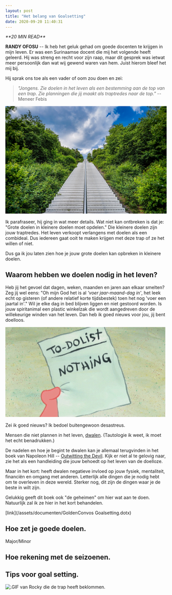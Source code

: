 ```yaml
---
layout: post
title: "Het belang van Goalsetting"
date: 2020-09-20 11:40:31
---
```


<link rel="stylesheet" href="https://cdnjs.cloudflare.com/ajax/libs/font-awesome/4.7.0/css/font-awesome.min.css">
<i class="fa fa-clock-o" aria-hidden="true" style="fontsize:20px"> **20 MIN READ**</i>

**RANDY OFOSU** -- Ik heb het geluk gehad om goede docenten te krijgen in mijn leven. Er was een Surinaamse docent die mij het volgende heeft geleerd. Hij was streng en recht voor zijn raap, maar dit gesprek was ietwat meer persoonlijk dan wat wij gewend waren van hem. Juist hierom bleef het mij bij.

Hij sprak ons toe als een vader of oom zou doen en zei:

> *"Jongens. Zie doelen in het leven als een bestemming aan de top van een trap. Zie planningen die jij maakt als traptredes naar de top."*
> --Meneer Febis

<img src="/assets/img/stairwaytoheaven.jpg" title="Een foto van een trap, ter vervulling van deze cliché." alt="Een foto van een trap, ter vervulling van deze cliché.">

Ik parafraseer, hij ging in wat meer details. Wat niet kan ontbreken is dat je: "Grote doelen in kleinere doelen moet opdelen." Die kleinere doelen zijn jouw traptredes. Het leven verkoopt verlangens met doelen als een combideal. Dus iedereen gaat ooit te maken krijgen met deze trap of ze het willen of niet. 

Dus ga ik jou laten zien hoe je jouw grote doelen kan opbreken in kleinere doelen. 

## Waarom hebben we doelen nodig in het leven?
Heb jij het gevoel dat dagen, weken, maanden en jaren aan elkaar smelten? Zeg jij wel eens: "Oh mijn God het is al *'voer jaar-maand-dag in'*, het leek echt op gisteren (of andere relatief korte tijdsbestek) toen het nog 'voer een jaartal in'." Wil je elke dag in bed blijven liggen en niet gestoord worden. Is jouw spiritanimal een plastic winkelzak die wordt aangedreven door de willekeurige winden van het leven. Dan heb ik goed nieuws voor jou, jij bent doelloos.

<img src="/assets/img/patricktodolistmeme.gif" title="Een .gif van jouw plannen in het leven." alt="Een .gif van jouw plannen in het leven.">

Zei ik goed nieuws? Ik bedoel buitengewoon desastreus.

Mensen die niet plannen in het leven, <a href="https://www.encyclo.nl/begrip/dwalen" target="_blank" title="Definitie: Dwalen" alt="Link naar de definitie van dwalen.">dwalen</a>. (Tautologie ik weet, ik moet het echt benadrukken.)

De nadelen en hoe je begint te dwalen kan je allemaal terugvinden in het boek van Napoleon Hill -- <a href="https://www.google.com/search?client=firefox-b-d&sxsrf=ALeKk00lmSJEh_Fb-quV3-sHt5spXOoTLg%3A1599813087814&ei=3zVbX5mhMYHVkgX4kY-gBw&q=outwitting+the+devil&oq=Outwitting&gs_lcp=CgZwc3ktYWIQAxgAMgQIABBDMgIIADICCAAyBAgAEEMyAggAMgIIADIECAAQQzICCAAyAggAMgQIABBDOgYIIxAnEBM6BAgAEBM6BAgjECc6CAgAELEDEIMBOgUIABCxA1DPNFjxRGCrS2gAcAB4AIABiAGIAfoGkgEEMTAuMZgBAKABAaoBB2d3cy13aXrAAQE&sclient=psy-ab" target="_blank" title="Google Search: Outwitting the Devil" alt="Een Google zoekopdracht naar het boek Outwitting the Devil.">Outwitting the Devil</a>. Kijk er niet al te gelovig naar, zie het als een handleiding die jouw behoedt op het leven van de doelloze. 

Maar in het kort: heeft dwalen negatieve invloed op jouw fysiek, mentaliteit, financiën en omgang met anderen. Letterlijk alle dingen die je nodig hebt om te overleven in deze wereld. Sterker nog, dit zijn de dingen waar je de beste in wilt zijn. 

Gelukkig geeft dit boek ook "de geheimen" om hier wat aan te doen. Natuurlijk zal ik ze hier in het kort behandelen.


[link](/assets/documenten/GoldenConvos Goalsetting.dotx)

## Hoe zet je goede doelen.
Major/Minor
## Hoe rekening met de seizoenen.
## Tips voor goal setting.

<img src="/assets/img/rockystairs.gif" title="Dit ben jij als je toepast wat je leert op GoldenConvos." alt=".GIF van Rocky die de trap heeft beklommen.">
